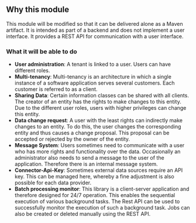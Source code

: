 ## Why this module
This module will be modified so that it can be delivered alone as a Maven artifact. It is intended as part of a backend and does not implement a user interface. It provides a REST API for communication with a user interface.

### What it will be able to do
- **User administration**: A tenant is linked to a user. Users can have different roles.
- **Multi-tenancy**: Multi-tenancy is an architecture in which a single instance of a software application serves several customers. Each customer is referred to as a client.
- **Sharing Data**: Certain information classes can be shared with all clients. The creator of an entity has the rights to make changes to this entity. Due to the different user roles, users with higher privileges can change this entity. 
- **Data change request**: A user with the least rights can indirectly make changes to an entity. To do this, the user changes the corresponding entity and thus causes a change proposal. This proposal can be accepted or rejected by the owner of the entity.
- **Message System**: Users sometimes need to communicate with a user who has more rights and functionality over the data. Occasionally an administrator also needs to send a message to the user of the application. Therefore there is an internal message system. 
- **Connector-Api-Key**: Sometimes external data sources require an API key. This can be managed here, whereby a fine adjustment is also possible for each data provider.
- **Batch processing monitor**: This library is a client-server application and therefore designed for 24/7 operation. This enables the sequential execution of various background tasks. The Rest API can be used to successfully monitor the execution of such a background task. Jobs can also be created or deleted manually using the REST API. 